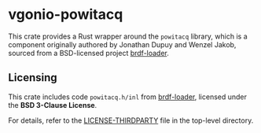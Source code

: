 # vgonio-powitacq

This crate provides a Rust wrapper around the `powitacq` library,
which is a component originally authored by Jonathan Dupuy and Wenzel Jakob,
sourced from a BSD-licensed project [brdf-loader](https://github.com/rgl-epfl/brdf-loader).

## Licensing

This crate includes code `powitacq.h/inl` from [brdf-loader](https://github.com/rgl-epfl/brdf-loader), licensed under
the **BSD 3-Clause License**.

For details, refer to the [LICENSE-THIRDPARTY](../../THIRD-PARTY.md) file in the top-level directory.